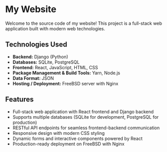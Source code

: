 # My Website

Welcome to the source code of my website! This project is a full-stack web application built with modern web technologies.

## Technologies Used

- **Backend:** Django (Python)  
- **Databases:** SQLite, PostgreSQL  
- **Frontend:** React, JavaScript, HTML, CSS  
- **Package Management & Build Tools:** Yarn, Node.js  
- **Data Format:** JSON
- **Hosting / Deployment:** FreeBSD server with Nginx  

## Features

- Full-stack web application with React frontend and Django backend  
- Supports multiple databases (SQLite for development, PostgreSQL for production)  
- RESTful API endpoints for seamless frontend-backend communication  
- Responsive design with modern CSS styling  
- Dynamic forms and interactive components powered by React
- Production-ready deployment on FreeBSD with Nginx  

